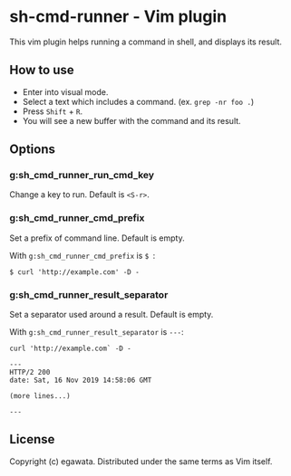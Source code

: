 # sh-cmd-runner - Vim plugin

This vim plugin helps running a command in shell, and displays its result.

## How to use

- Enter into visual mode.
- Select a text which includes a command. (ex. `grep -nr foo .`)
- Press `Shift` + `R`.
- You will see a new buffer with the command and its result.

## Options

### g:sh_cmd_runner_run_cmd_key

Change a key to run. Default is `<S-r>`.

### g:sh_cmd_runner_cmd_prefix

Set a prefix of command line. Default is empty.

With `g:sh_cmd_runner_cmd_prefix` is `$ `:

```
$ curl 'http://example.com' -D -
```

### g:sh_cmd_runner_result_separator

Set a separator used around a result. Default is empty.

With `g:sh_cmd_runner_result_separator` is `---`:

```
curl 'http://example.com` -D -

---
HTTP/2 200
date: Sat, 16 Nov 2019 14:58:06 GMT

(more lines...)

---
```

## License

Copyright (c) egawata. Distributed under the same terms as Vim itself.
